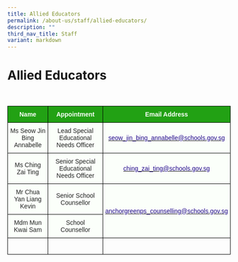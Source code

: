 ```yaml
---
title: Allied Educators
permalink: /about-us/staff/allied-educators/
description: ""
third_nav_title: Staff
variant: markdown
---
```

Allied Educators
================

<br>

<style type="text/css">
.tg  {border-collapse:collapse;border-spacing:0;}
.tg td{border-color:black;border-style:solid;border-width:1px;font-family:Arial, sans-serif;font-size:14px;
  overflow:hidden;padding:10px 5px;word-break:normal;}
.tg th{border-color:black;border-style:solid;border-width:1px;font-family:Arial, sans-serif;font-size:14px;
  font-weight:normal;overflow:hidden;padding:10px 5px;word-break:normal;}
.tg .tg-1h0n{background-color:#22A114;color:#FBFFFA;font-weight:bold;text-align:center;vertical-align:top}
.tg .tg-fskk{background-color:#FBFFFA;color:#21088A;font-weight:bold;text-align:center;text-decoration:underline;vertical-align:top}
.tg .tg-lb3e{background-color:#FBFFFA;color:#21088A;font-weight:bold;text-align:center;vertical-align:top}
.tg .tg-s6uv{background-color:#FBFFFA;color:#222;text-align:center;vertical-align:middle}
</style>
<table class="tg">
<thead>
  <tr>
    <th class="tg-1h0n">Name</th>
    <th class="tg-1h0n">Appointment</th>
    <th class="tg-1h0n">Email Address</th>
  </tr>
</thead>
<tbody>
  <tr>
    <td class="tg-s6uv"><span style="color:#222;background-color:#FBFFFA">Ms Seow Jin Bing Annabelle</span></td>
    <td class="tg-s6uv"><span style="color:#222;background-color:#FBFFFA">Lead Special Educational Needs Officer</span></td>
    <td class="tg-lb3e" style="text-align: center; vertical-align: middle;"><a href="mailto:seow_jin_bing_annabelle@schools.gov.sg"><span style="font-weight:500;text-decoration:none;color:#21088A">seow_jin_bing_annabelle@schools.gov.sg</span></a></td>
  </tr>
  <tr>
    <td class="tg-s6uv"><span style="color:#222;background-color:#FBFFFA">Ms Ching Zai Ting</span></td>
    <td class="tg-s6uv"><span style="color:#222;background-color:#FBFFFA">Senior Special Educational Needs Officer</span><br></td>
    <td class="tg-lb3e" style="text-align: center; vertical-align: middle;"><a href="mailto:ching_zai_ting@schools.gov.sg"><span style="font-weight:500;text-decoration:none;color:#21088A">ching_zai_ting@schools.gov.sg</span></a></td>
  </tr>
  <tr>
    <td class="tg-s6uv"><span style="color:#222;background-color:#FBFFFA">Mr Chua Yan Liang Kevin</span></td>
    <td class="tg-s6uv"><span style="color:#222;background-color:#FBFFFA">Senior School Counsellor</span><br></td>
    <td rowspan="2" class="tg-lb3e" style="text-align: center; vertical-align: middle;"><a href="mailto:anchorgreenps_counselling@schools.gov.sg"><span style="font-weight:500;text-decoration:none;color:#21088A">anchorgreenps_counselling@schools.gov.sg</span></a></td>
  </tr>
  <tr>
    <td class="tg-s6uv"><span style="color:#222;background-color:#FBFFFA">Mdm Mun Kwai Sam</span><br></td>
    <td class="tg-s6uv"><span style="color:#222;background-color:#FBFFFA">School Counsellor</span><br></td>
	</tr>
	<tr>
    <td class="tg-rxka"><span style="color:#222;background-color:#FBFFFA"></span></td>
    <td class="tg-rxka"><span style="color:#222;background-color:#FBFFFA"></span><br></td>
    <td class="tg-agmf"><br></td>
  </tr>
</tbody>
</table>